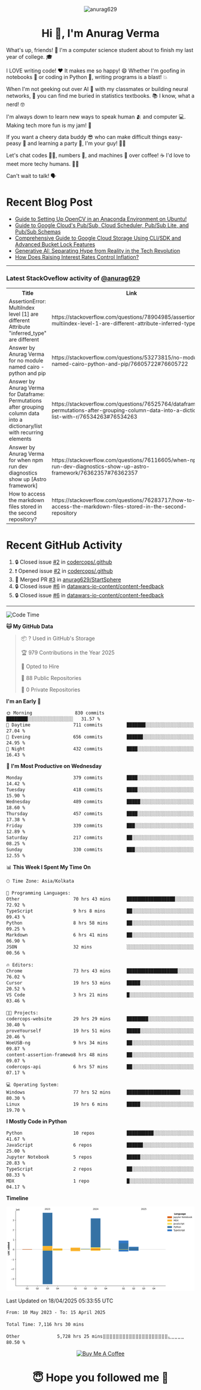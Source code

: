 

<p align="center"> <img src="https://komarev.com/ghpvc/?username=anurag629&label=Profile%20views&color=0e75b6&style=flat" alt="anurag629" /> </p>

<h1 align="center">Hi 👋, I'm Anurag Verma</h1>

What's up, friends! 👋 I'm a computer science student about to finish my last year of college. 🎓

I LOVE writing code! ❤️ It makes me so happy! 😄 Whether I'm goofing in notebooks 📓 or coding in Python 🐍, writing programs is a blast! 💥

When I'm not geeking out over AI 🤖 with my classmates or building neural networks, 🧠 you can find me buried in statistics textbooks. 📚 I know, what a nerd! 🤓

I'm always down to learn new ways to speak human 🫂 and computer 💻. Making tech more fun is my jam! 🍇

If you want a cheery data buddy 😎 who can make difficult things easy-peasy 🥝 and learning a party 🎉, I'm your guy! 🙋‍♂️

Let's chat codes 👨‍💻, numbers 🧮, and machines 🤖 over coffee! ☕ I'd love to meet more techy humans. 💁‍♂️

Can't wait to talk! 🗣️

# Recent Blog Post

<!-- BLOG-POST-LIST:START -->
- [Guide to Setting Up OpenCV in an Anaconda Environment on Ubuntu!](https://codercops.tech/blog/computer-vision-bootcamp/Guide-to-Setting-Up-OpenCV-in-an-Anaconda-Environment-on-Ubuntu!)
- [Guide to Google Cloud&#39;s Pub/Sub, Cloud Scheduler, Pub/Sub Lite, and Pub/Sub Schemas](https://codercops.tech/blog/google-cloud/Google-Clouds-Pub-Sub-Cloud-Scheduler-Pub-Sub-Lite-and-Pub-Sub-Schemas)
- [Comprehensive Guide to Google Cloud Storage Using CLI/SDK and Advanced Bucket Lock Features](https://codercops.tech/blog/google-cloud/Google-Cloud-Storage-Using-CLI-SDK-and-Advanced-Bucket-Lock-Features)
- [Generative AI: Separating Hype from Reality in the Tech Revolution](https://codercops.tech/blog/tech-latest-updates/generative-ai-seperating-hype-from-reality-in-the-tech-revolution)
- [How Does Raising Interest Rates Control Inflation?](https://codercops.tech/blog/startup-unicorn/how-does-raising-interest-rates-control-inflation)
<!-- BLOG-POST-LIST:END -->

---

### Latest StackOveflow activity of [@anurag629](https://github.com/anurag629)
<table>
  <tr><th>Title</th><th>Link</th></tr>
  <!-- STACKOVERFLOW:START --><tr><td>AssertionError: MultiIndex level [1] are different Attribute &quot;inferred_type&quot; are different</td><td>https://stackoverflow.com/questions/78904985/assertionerror-multiindex-level-1-are-different-attribute-inferred-type-are</td></tr><tr><td>Answer by Anurag Verma for no module named cairo - python and pip</td><td>https://stackoverflow.com/questions/53273815/no-module-named-cairo-python-and-pip/76605722#76605722</td></tr><tr><td>Answer by Anurag Verma for Dataframe: Permutations after grouping column data into a dictionary/list with recurring elements</td><td>https://stackoverflow.com/questions/76525764/dataframe-permutations-after-grouping-column-data-into-a-dictionary-list-with-r/76534263#76534263</td></tr><tr><td>Answer by Anurag Verma for when npm run dev diagnostics show up [Astro framework]</td><td>https://stackoverflow.com/questions/76116605/when-npm-run-dev-diagnostics-show-up-astro-framework/76362357#76362357</td></tr><tr><td>How to access the markdown files stored in the second repository?</td><td>https://stackoverflow.com/questions/76283717/how-to-access-the-markdown-files-stored-in-the-second-repository</td></tr><!-- STACKOVERFLOW:END -->
</table>

# Recent GitHub Activity
<!--START_SECTION:activity-->
1. 🔒 Closed issue [#2](https://github.com/codercops/.github/issues/2) in [codercops/.github](https://github.com/codercops/.github)
2. ❗ Opened issue [#2](https://github.com/codercops/.github/issues/2) in [codercops/.github](https://github.com/codercops/.github)
3. 🎉 Merged PR [#3](https://github.com/anurag629/StartSphere/pull/3) in [anurag629/StartSphere](https://github.com/anurag629/StartSphere)
4. 🔒 Closed issue [#6](https://github.com/datawars-io-content/content-feedback/issues/6) in [datawars-io-content/content-feedback](https://github.com/datawars-io-content/content-feedback)
5. 🔒 Closed issue [#6](https://github.com/datawars-io-content/content-feedback/issues/6) in [datawars-io-content/content-feedback](https://github.com/datawars-io-content/content-feedback)
<!--END_SECTION:activity-->

---

<!--START_SECTION:waka-->
![Code Time](http://img.shields.io/badge/Code%20Time-7%2C126%20hrs%205%20mins-blue)

**🐱 My GitHub Data** 

> 📦 ? Used in GitHub's Storage 
 > 
> 🏆 979 Contributions in the Year 2025
 > 
> 💼 Opted to Hire
 > 
> 📜 88 Public Repositories 
 > 
> 🔑 0 Private Repositories 
 > 
**I'm an Early 🐤** 

```text
🌞 Morning                830 commits         ████████░░░░░░░░░░░░░░░░░   31.57 % 
🌆 Daytime                711 commits         ███████░░░░░░░░░░░░░░░░░░   27.04 % 
🌃 Evening                656 commits         ██████░░░░░░░░░░░░░░░░░░░   24.95 % 
🌙 Night                  432 commits         ████░░░░░░░░░░░░░░░░░░░░░   16.43 % 
```
📅 **I'm Most Productive on Wednesday** 

```text
Monday                   379 commits         ████░░░░░░░░░░░░░░░░░░░░░   14.42 % 
Tuesday                  418 commits         ████░░░░░░░░░░░░░░░░░░░░░   15.90 % 
Wednesday                489 commits         █████░░░░░░░░░░░░░░░░░░░░   18.60 % 
Thursday                 457 commits         ████░░░░░░░░░░░░░░░░░░░░░   17.38 % 
Friday                   339 commits         ███░░░░░░░░░░░░░░░░░░░░░░   12.89 % 
Saturday                 217 commits         ██░░░░░░░░░░░░░░░░░░░░░░░   08.25 % 
Sunday                   330 commits         ███░░░░░░░░░░░░░░░░░░░░░░   12.55 % 
```


📊 **This Week I Spent My Time On** 

```text
🕑︎ Time Zone: Asia/Kolkata

💬 Programming Languages: 
Other                    70 hrs 43 mins      ██████████████████░░░░░░░   72.92 % 
TypeScript               9 hrs 8 mins        ██░░░░░░░░░░░░░░░░░░░░░░░   09.43 % 
Python                   8 hrs 58 mins       ██░░░░░░░░░░░░░░░░░░░░░░░   09.25 % 
Markdown                 6 hrs 41 mins       ██░░░░░░░░░░░░░░░░░░░░░░░   06.90 % 
JSON                     32 mins             ░░░░░░░░░░░░░░░░░░░░░░░░░   00.56 % 

🔥 Editors: 
Chrome                   73 hrs 43 mins      ███████████████████░░░░░░   76.02 % 
Cursor                   19 hrs 53 mins      █████░░░░░░░░░░░░░░░░░░░░   20.52 % 
VS Code                  3 hrs 21 mins       █░░░░░░░░░░░░░░░░░░░░░░░░   03.46 % 

🐱‍💻 Projects: 
codercops-website        29 hrs 29 mins      ████████░░░░░░░░░░░░░░░░░   30.40 % 
proveYourself            19 hrs 51 mins      █████░░░░░░░░░░░░░░░░░░░░   20.46 % 
WoeUSB-ng                9 hrs 34 mins       ██░░░░░░░░░░░░░░░░░░░░░░░   09.87 % 
content-assertion-framewo8 hrs 48 mins       ██░░░░░░░░░░░░░░░░░░░░░░░   09.07 % 
codercops-api            6 hrs 57 mins       ██░░░░░░░░░░░░░░░░░░░░░░░   07.17 % 

💻 Operating System: 
Windows                  77 hrs 52 mins      ████████████████████░░░░░   80.30 % 
Linux                    19 hrs 6 mins       █████░░░░░░░░░░░░░░░░░░░░   19.70 % 
```

**I Mostly Code in Python** 

```text
Python                   10 repos            ██████████░░░░░░░░░░░░░░░   41.67 % 
JavaScript               6 repos             ██████░░░░░░░░░░░░░░░░░░░   25.00 % 
Jupyter Notebook         5 repos             █████░░░░░░░░░░░░░░░░░░░░   20.83 % 
TypeScript               2 repos             ██░░░░░░░░░░░░░░░░░░░░░░░   08.33 % 
MDX                      1 repo              █░░░░░░░░░░░░░░░░░░░░░░░░   04.17 % 
```



**Timeline**

![Lines of Code chart](https://raw.githubusercontent.com/anurag629/anurag629/main/assets/bar_graph.png)


 Last Updated on 18/04/2025 05:33:55 UTC
<!--END_SECTION:waka-->

<!--START_SECTION:waka-simple-->

```text
From: 10 May 2023 - To: 15 April 2025

Total Time: 7,116 hrs 30 mins

Other              5,728 hrs 25 mins⣿⣿⣿⣿⣿⣿⣿⣿⣿⣿⣿⣿⣿⣿⣿⣿⣿⣿⣿⣿⣄⣀⣀⣀⣀   80.50 %
```

<!--END_SECTION:waka-simple-->

<p align="center"> 
<a href="https://www.buymeacoffee.com/anurag629" target="_blank"><img src="https://cdn.buymeacoffee.com/buttons/default-orange.png" alt="Buy Me A Coffee" height="60" width="250"></a>
</p>


<h1 align="center"> 😇 Hope you followed me 🥰  </h1>
